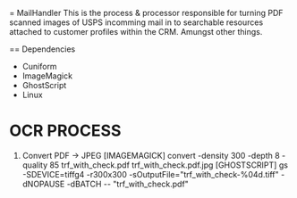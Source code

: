 = MailHandler
This is the process & processor responsible for turning PDF scanned images of USPS incomming mail in to
searchable resources attached to customer profiles within the CRM.  Amungst other things.

== Dependencies
* Cuniform
* ImageMagick
* GhostScript
* Linux

# OCR PROCESS

 1. Convert PDF -> JPEG
        [IMAGEMAGICK] ﻿convert -density 300 -depth 8 -quality 85 trf_with_check.pdf trf_with_check.pdf.jpg
        [GHOSTSCRIPT] gs -SDEVICE=tiffg4 -r300x300 -sOutputFile="trf_with_check-%04d.tiff" -dNOPAUSE -dBATCH -- "trf_with_check.pdf"
